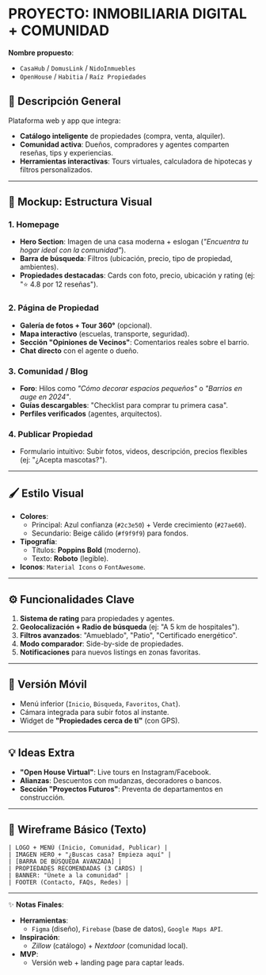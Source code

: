 # PROYECTO: INMOBILIARIA DIGITAL + COMUNIDAD

**Nombre propuesto**:

- `CasaHub` / `DomusLink` / `NidoInmuebles`
- `OpenHouse` / `Habitia` / `Raíz Propiedades`

## 📌 Descripción General

Plataforma web y app que integra:

- **Catálogo inteligente** de propiedades (compra, venta, alquiler).
- **Comunidad activa**: Dueños, compradores y agentes comparten reseñas, tips y experiencias.
- **Herramientas interactivas**: Tours virtuales, calculadora de hipotecas y filtros personalizados.

---

## 🎨 Mockup: Estructura Visual

### 1. Homepage

- **Hero Section**: Imagen de una casa moderna + eslogan (_"Encuentra tu hogar ideal con la comunidad"_).
- **Barra de búsqueda**: Filtros (ubicación, precio, tipo de propiedad, ambientes).
- **Propiedades destacadas**: Cards con foto, precio, ubicación y rating (ej: "⭐ 4.8 por 12 reseñas").

### 2. Página de Propiedad

- **Galería de fotos + Tour 360°** (opcional).
- **Mapa interactivo** (escuelas, transporte, seguridad).
- **Sección "Opiniones de Vecinos"**: Comentarios reales sobre el barrio.
- **Chat directo** con el agente o dueño.

### 3. Comunidad / Blog

- **Foro**: Hilos como _"Cómo decorar espacios pequeños"_ o _"Barrios en auge en 2024"_.
- **Guías descargables**: "Checklist para comprar tu primera casa".
- **Perfiles verificados** (agentes, arquitectos).

### 4. Publicar Propiedad

- Formulario intuitivo: Subir fotos, videos, descripción, precios flexibles (ej: "¿Acepta mascotas?").

---

## 🖌️ Estilo Visual

- **Colores**:
  - Principal: Azul confianza (`#2c3e50`) + Verde crecimiento (`#27ae60`).
  - Secundario: Beige cálido (`#f9f9f9`) para fondos.
- **Tipografía**:
  - Títulos: **Poppins Bold** (moderno).
  - Texto: **Roboto** (legible).
- **Iconos**: `Material Icons` o `FontAwesome`.

---

## ⚙️ Funcionalidades Clave

1. **Sistema de rating** para propiedades y agentes.
2. **Geolocalización + Radio de búsqueda** (ej: "A 5 km de hospitales").
3. **Filtros avanzados**: "Amueblado", "Patio", "Certificado energético".
4. **Modo comparador**: Side-by-side de propiedades.
5. **Notificaciones** para nuevos listings en zonas favoritas.

---

## 📱 Versión Móvil

- Menú inferior (`Inicio`, `Búsqueda`, `Favoritos`, `Chat`).
- Cámara integrada para subir fotos al instante.
- Widget de **"Propiedades cerca de ti"** (con GPS).

---

## 💡 Ideas Extra

- **"Open House Virtual"**: Live tours en Instagram/Facebook.
- **Alianzas**: Descuentos con mudanzas, decoradores o bancos.
- **Sección "Proyectos Futuros"**: Preventa de departamentos en construcción.

---

## 📄 Wireframe Básico (Texto)

```plaintext
| LOGO + MENÚ (Inicio, Comunidad, Publicar) |
| IMAGEN HERO + "¿Buscas casa? Empieza aquí" |
| [BARRA DE BÚSQUEDA AVANZADA] |
| PROPIEDADES RECOMENDADAS (3 CARDS) |
| BANNER: "Únete a la comunidad" |
| FOOTER (Contacto, FAQs, Redes) |
```

---

✨ **Notas Finales**:

- **Herramientas**:
  - `Figma` (diseño), `Firebase` (base de datos), `Google Maps API`.
- **Inspiración**:
  - _Zillow_ (catálogo) + _Nextdoor_ (comunidad local).
- **MVP**:
  - Versión web + landing page para captar leads.
